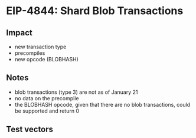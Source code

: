 # EIP-4844: Shard Blob Transactions

## Impact

- new transaction type
- precompiles
- new opcode (BLOBHASH)

## Notes

- blob transactions (type 3) are not as of January 21
- no data on the precompile
- the BLOBHASH opcode, given that there are no blob transactions, could be supported and return 0

## Test vectors

